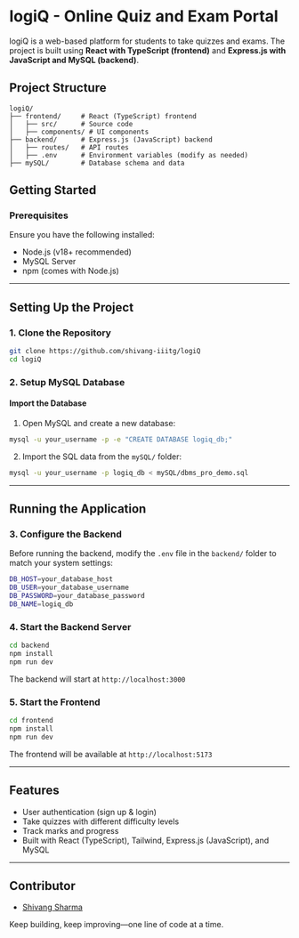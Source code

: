 # logiQ - Online Quiz and Exam Portal

logiQ is a web-based platform for students to take quizzes and exams. The project is built using **React with TypeScript (frontend)** and **Express.js with JavaScript and MySQL (backend)**.

## Project Structure
```
logiQ/
├── frontend/     # React (TypeScript) frontend
│   ├── src/      # Source code
│   ├── components/ # UI components
├── backend/      # Express.js (JavaScript) backend
│   ├── routes/   # API routes
│   ├── .env      # Environment variables (modify as needed)
├── mySQL/        # Database schema and data
```

## Getting Started

### Prerequisites
Ensure you have the following installed:
- Node.js (v18+ recommended)
- MySQL Server
- npm (comes with Node.js)

---

## Setting Up the Project

### 1. Clone the Repository
```sh
git clone https://github.com/shivang-iiitg/logiQ
cd logiQ
```

### 2. Setup MySQL Database

#### Import the Database
1. Open MySQL and create a new database:
```sh
mysql -u your_username -p -e "CREATE DATABASE logiq_db;"
```
2. Import the SQL data from the `mySQL/` folder:
```sh
mysql -u your_username -p logiq_db < mySQL/dbms_pro_demo.sql
```

---

## Running the Application

### 3. Configure the Backend
Before running the backend, modify the `.env` file in the `backend/` folder to match your system settings:
```sh
DB_HOST=your_database_host
DB_USER=your_database_username
DB_PASSWORD=your_database_password
DB_NAME=logiq_db
```

### 4. Start the Backend Server
```sh
cd backend
npm install
npm run dev
```
The backend will start at `http://localhost:3000`

### 5. Start the Frontend
```sh
cd frontend
npm install
npm run dev
```
The frontend will be available at `http://localhost:5173`

---

## Features
- User authentication (sign up & login)
- Take quizzes with different difficulty levels
- Track marks and progress
- Built with React (TypeScript), Tailwind, Express.js (JavaScript), and MySQL

---

## Contributor
- [Shivang Sharma](https://github.com/shivang-iiitg)

Keep building, keep improving—one line of code at a time.
